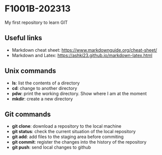 # F1001B-202313
My first repository to learn GIT

## Useful links

- Markdown cheat sheet: https://www.markdownguide.org/cheat-sheet/
- Markdown and Latex: https://ashki23.github.io/markdown-latex.html

## Unix commands

- **ls**: list the contents of a directory
- **cd**: change to another directory
- **pdw**: print the working directory. Show where I am at the moment
- **mkdir**: create a new directory

## Git commands

- **git clone**: download a repository to the local machine
- **git status**: check the current situation of the local repository
- **git add**: add files to the staging area before commiting
- **git commit**: register the changes into the history of the repository
- **git push**: send local changes to github


